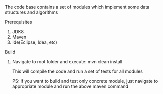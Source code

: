 The code base contains a set of modules which implement some data structures and algorithms

Prerequisites
1. JDK8
2. Maven
3. Ide(Eclipse, Idea, etc)

Build 
1. Navigate to root folder and execute:
   mvn clean install 
   
   This will compile the code and run a set of tests for all modules
   
   PS: If you want to build and test only concrete module, just navigate to appropriate module
       and run the above maven command
   